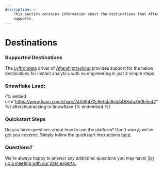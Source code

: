 ```yaml
---
description: >-
    This section contains information about the destinations that Aftershiptracking
    supports.
---
```


# Destinations

### Supported Destinations

The [Lyftrondata](https://www.lyftrondata.com/) driver of [Aftershiptracking](https://www.lyftrondata.com/integration/sales-analytics/aftership-tracking/) provides support for the below destinations for instant analytics with no engineering in just 4 simple steps.

### Snowflake Load:

{% embed url="https://www.loom.com/share/740d6470c9eb4a9ab3488abc0e1b5e42" %}
aftershiptracking to Snowflake
{% endembed %}

### Quickstart Steps

Do you have questions about how to use the platform? Don't worry; we've got you covered. Simply follow the quickstart instructions [here](README.md).

### Questions? <a href="#questions" id="questions"></a>

We're always happy to answer any additional questions you may have! [Set up a meeting with our data experts.](https://www.lyftrondata.com/book-a-meeting/)
